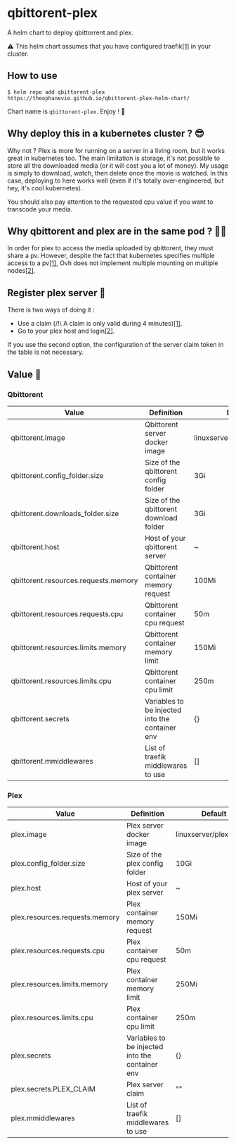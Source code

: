 # qbittorent-plex

A helm chart to deploy qbittorrent and plex.

:warning: This helm chart assumes that you have configured traefik[[1]](https://traefik.io/) in your cluster.

## How to use

```shell
$ helm repo add qbittorent-plex https://theophanevie.github.io/qbittorent-plex-helm-chart/
```
Chart name is `qbittorent-plex`. Enjoy ! :rocket:

## Why deploy this in a kubernetes cluster ? :sunglasses:

Why not ? Plex is more for running on a server in a living room, but it works great in kubernetes too. The main limitation is storage, it's not possible to store all the downloaded media (or it will cost you a lot of money). My usage is simply to download, watch, then delete once the movie is watched. In this case, deploying to here works well (even if it's totally over-engineered, but hey, it's cool kubernetes).

You should also pay attention to the requested cpu value if you want to transcode your media.

## Why qbittorent and plex are in the same pod ? :male_detective:

In order for plex to access the media uploaded by qbittorent, they must share a pv. However, despite the fact that kubernetes specifies multiple access to a pv[[1]](https://kubernetes.io/docs/concepts/storage/persistent-volumes/#access-modes), Ovh does not implement multiple mounting on multiple nodes[[2]](https://docs.ovh.com/au/en/kubernetes/setting-up-a-persistent-volume/#access-modes).

## Register plex server :link: 

There is two ways of doing it :
- Use a claim (/!\ A claim is only valid during 4 minutes)[[1]](https://www.plex.tv/claim/).
- Go to your plex host and login[[2]](https://support.plex.tv/articles/200264746-quick-start-step-by-step-guides/).

If you use the second option, the configuration of the server claim token in the table is not necessary.

## Value :notebook_with_decorative_cover: 

### Qbittorent

| Value                                | Definition                                      | Default                      |
|--------------------------------------|-------------------------------------------------|------------------------------|
| qbittorent.image                     | Qbittorent server docker image                  | linuxserver/qbittorent:4.5.1 |
| qbittorent.config_folder.size        | Size of the qbittorent config folder            | 3Gi                          |
| qbittorent.downloads_folder.size     | Size of the qbittorent download folder          | 3Gi                          |
| qbittorent.host                      | Host of your qbittorent server                  | ~                            |
| qbittorent.resources.requests.memory | Qbittorent container memory request             | 100Mi                        |
| qbittorent.resources.requests.cpu    | Qbittorent container cpu request                | 50m                          |
| qbittorent.resources.limits.memory   | Qbittorent container memory limit               | 150Mi                        |
| qbittorent.resources.limits.cpu      | Qbittorent container cpu limit                  | 250m                         |
| qbittorent.secrets                   | Variables to be injected into the container env | {}                           |
| qbittorent.mmiddlewares              | List of traefik middlewares to use              | []                           |


### Plex

| Value                          | Definition                                      | Default                 |
|--------------------------------|-------------------------------------------------|-------------------------|
| plex.image                     | Plex server docker image                        | linuxserver/plex:1.30.2 |
| plex.config_folder.size        | Size of the plex config folder                  | 10Gi                    |
| plex.host                      | Host of your plex server                        | ~                       |
| plex.resources.requests.memory | Plex container memory request                   | 150Mi                   |
| plex.resources.requests.cpu    | Plex container cpu request                      | 50m                     |
| plex.resources.limits.memory   | Plex container memory limit                     | 250Mi                   |
| plex.resources.limits.cpu      | Plex container cpu limit                        | 250m                    |
| plex.secrets                   | Variables to be injected into the container env | {}                      |
| plex.secrets.PLEX_CLAIM        | Plex server claim                               | ""                      |
| plex.mmiddlewares              | List of traefik middlewares to use              | []                      |
